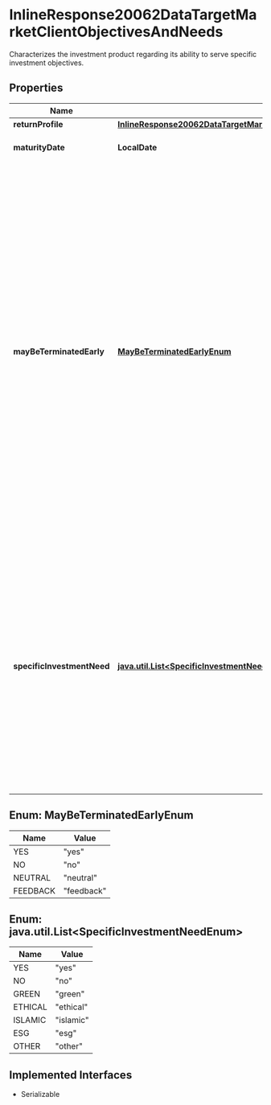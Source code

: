 

# InlineResponse20062DataTargetMarketClientObjectivesAndNeeds

Characterizes the investment product regarding its ability to serve specific investment objectives.

## Properties

Name | Type | Description | Notes
------------ | ------------- | ------------- | -------------
**returnProfile** | [**InlineResponse20062DataTargetMarketClientObjectivesAndNeedsReturnProfile**](InlineResponse20062DataTargetMarketClientObjectivesAndNeedsReturnProfile.md) |  |  [optional]
**maturityDate** | **LocalDate** | Maturity date of the investment product. |  [optional]
**mayBeTerminatedEarly** | [**MayBeTerminatedEarlyEnum**](#MayBeTerminatedEarlyEnum) | Indicates whether the investment product is unsuitable for investors not accepting financial products with potential termination prior to maturity. (That means, a \&quot;yes\&quot; value indicates that the product may not last until maturity and thus conflicts with an investor profile rejecting premature redemption.) The termination could be initiated by the issuer (callable), by the investor (puttable) or automatically due to an event, e.g. barrier breach (auto-callable). |  [optional]
**specificInvestmentNeed** | [**java.util.List&lt;SpecificInvestmentNeedEnum&gt;**](#java.util.List&lt;SpecificInvestmentNeedEnum&gt;) | Indicates whether the investment product is suitable for investors with a specific investment need. This attribute provides either a general statement (yes or no) or a set of needs (green investment, ethical investment, islamic banking, Environmental, social and governance (ESG), other) covered by the product. |  [optional]



## Enum: MayBeTerminatedEarlyEnum

Name | Value
---- | -----
YES | &quot;yes&quot;
NO | &quot;no&quot;
NEUTRAL | &quot;neutral&quot;
FEEDBACK | &quot;feedback&quot;



## Enum: java.util.List&lt;SpecificInvestmentNeedEnum&gt;

Name | Value
---- | -----
YES | &quot;yes&quot;
NO | &quot;no&quot;
GREEN | &quot;green&quot;
ETHICAL | &quot;ethical&quot;
ISLAMIC | &quot;islamic&quot;
ESG | &quot;esg&quot;
OTHER | &quot;other&quot;


## Implemented Interfaces

* Serializable


